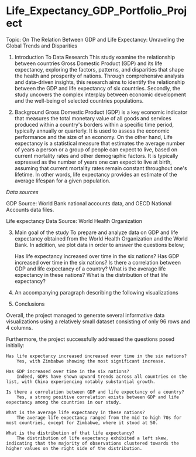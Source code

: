 # Life_Expectancy_GDP_Portfolio_Project

Topic: On The Relation Between GDP and Life Expectancy: Unraveling the Global Trends and Disparities

1. Introduction To Data Research
This study examine the relationship between countries Gross Domestic Product (GDP) and its life expectancy, exploring the factors, patterns, and disparities that shape the health and prosperity of nations. Through comprehensive analysis and data-driven insights, this research aims to identify the relationship between the GDP and life expectancy of six countries. Secondly, the study uncovers the complex interplay between economic development and the well-being of selected countries populations.

2. Background
Gross Domestic Product (GDP) is a key economic indicator that measures the total monetary value of all goods and services produced within a country's borders within a specific time period, typically annually or quarterly. It is used to assess the economic performance and the size of an economy. On the other hand, Life expectancy is a statistical measure that estimates the average number of years a person or a group of people can expect to live, based on current mortality rates and other demographic factors. It is typically expressed as the number of years one can expect to live at birth, assuming that current mortality rates remain constant throughout one's lifetime. In other words, life expectancy provides an estimate of the average lifespan for a given population.

*Data sources*

GDP Source: World Bank national accounts data, and OECD National Accounts data files.

Life expectancy Data Source: World Health Organization

 
3. Main goal of the study
To prepare and analyze data on GDP and life expectancy obtained from the World Health Organization and the World Bank. In addition, we plot data in order to answer the questions below;

    Has life expectancy increased over time in the six nations?
    Has GDP increased over time in the six nations?
    Is there a correlation between GDP and life expectancy of a country?
    What is the average life expectancy in these nations?
    What is the distribution of that life expectancy?

4. An accompanying paragraph describing the following visualizations


5. Conclusions

Overall, the project managed to generate several informative data visualizations using a relatively small dataset consisting of only 96 rows and 4 columns.

Furthermore, the project successfully addressed the questions posed initially:

    Has life expectancy increased increased over time in the six nations?
        Yes, with Zimbabwe showing the most significant increase.

    Has GDP increased over time in the six nations?
        Indeed, GDPs have shown upward trends across all countries on the list, with China experiencing notably substantial growth.

    Is there a correlation between GDP and life expectancy of a country?
        Yes, a strong positive correlation exists between GDP and life expectancy among the countries in our study.

    What is the average life expectancy in these nations?
        The average life expectancy ranged from the mid to high 70s for most countries, except for Zimbabwe, where it stood at 50.

    What is the distribution of that life expectancy?
        The distribution of life expectancy exhibited a left skew, indicating that the majority of observations clustered towards the higher values on the right side of the distribution.

